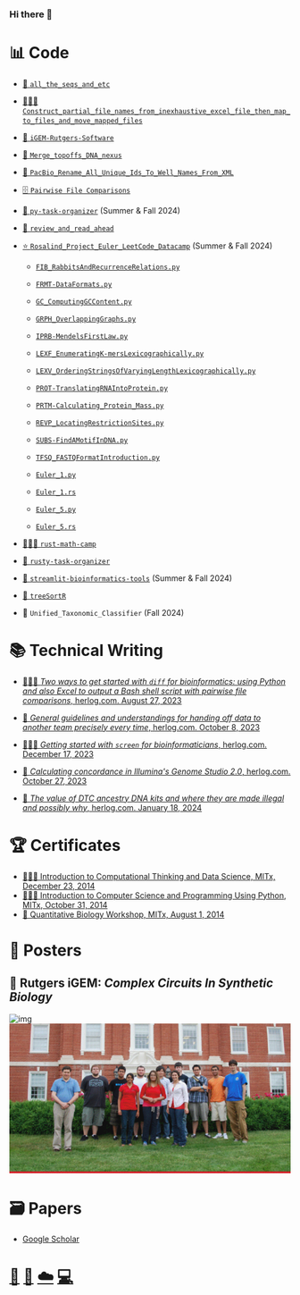 ### Hi there 👋

<!--
**swajid/swajid** is a ✨ _special_ ✨ repository because its `README.md` (this file) appears on your GitHub profile.

Here are some ideas to get you started:

- 🔭 I’m currently working on ...
- 🌱 I’m currently learning ...
- 👯 I’m looking to collaborate on ...
- 🤔 I’m looking for help with ...
- 💬 Ask me about ...
- 📫 How to reach me: ...
- 😄 Pronouns: ...
- ⚡ Fun fact: ...
-->
# 📊 Code
* [📑 `all_the_seqs_and_etc`](https://github.com/swajid/all_the_seqs_and_etc)
* [👩🏻‍💻 `Construct_partial_file_names_from_inexhaustive_excel_file_then_map_to_files_and_move_mapped_files`](https://github.com/swajid/Construct_partial_file_names_from_inexhaustive_excel_file_then_map_to_files_and_move_mapped_files)
* [🧬 `iGEM-Rutgers-Software`](https://github.com/swajid/iGEM-Rutgers-Software)
* [🧬 `Merge_topoffs_DNA_nexus`](https://github.com/swajid/Merge_topoffs_DNA_nexus)
* [🧬 `PacBio_Rename_All_Unique_Ids_To_Well_Names_From_XML`](https://github.com/swajid/PacBio_Rename_All_Unique_Ids_To_Well_Names_From_XML)
* [🗄️ `Pairwise File Comparisons`](https://github.com/herlog/pairwise-file-comparisons/)
* [🐍 `py-task-organizer`](https://github.com/swajid/py-task-organizer) (Summer & Fall 2024)
* [📑 `review_and_read_ahead`](https://github.com/swajid/review_and_read_ahead)
* [⭐️ `Rosalind_Project_Euler_LeetCode_Datacamp`](https://github.com/swajid/Rosalind_Project_Euler_LeetCode_Datacamp) (Summer & Fall 2024)
  * [`FIB_RabbitsAndRecurrenceRelations.py`](https://github.com/swajid/Rosalind_Project_Euler_LeetCode_Datacamp/blob/main/Rosalind/FIB/FIB_RabbitsAndRecurrenceRelations.py)

  * [`FRMT-DataFormats.py`](https://github.com/swajid/Rosalind_Project_Euler_LeetCode_Datacamp/blob/main/Rosalind/FRMT/FRMT-DataFormats.py)

  * [`GC_ComputingGCContent.py`](https://github.com/swajid/Rosalind_Project_Euler_LeetCode_Datacamp/blob/main/Rosalind/GC/GC_ComputingGCContent.py)

  * [`GRPH_OverlappingGraphs.py`](https://github.com/swajid/Rosalind_Project_Euler_LeetCode_Datacamp/blob/main/Rosalind/GRPH/GRPH_OverlappingGraphs.py)

  * [`IPRB-MendelsFirstLaw.py`](https://github.com/swajid/Rosalind_Project_Euler_LeetCode_Datacamp/blob/main/Rosalind/IPRB/IPRB-MendelsFirstLaw.py)

  * [`LEXF_EnumeratingK-mersLexicographically.py`](https://github.com/swajid/Rosalind_Project_Euler_LeetCode_Datacamp/blob/main/Rosalind/LEXF/LEXF_EnumeratingK-mersLexicographically.py)

  * [`LEXV_OrderingStringsOfVaryingLengthLexicographically.py`](https://github.com/swajid/Rosalind_Project_Euler_LeetCode_Datacamp/blob/main/Rosalind/LEXV/LEXV_OrderingStringsOfVaryingLengthLexicographically.py)

  * [`PROT-TranslatingRNAIntoProtein.py`](https://github.com/swajid/Rosalind_Project_Euler_LeetCode_Datacamp/blob/main/Rosalind/PROT/PROT-TranslatingRNAIntoProtein.py)

  * [`PRTM-Calculating_Protein_Mass.py`](https://github.com/swajid/Rosalind_Project_Euler_LeetCode_Datacamp/blob/main/Rosalind/PRTM/PRTM-Calculating_Protein_Mass.py)

  * [`REVP_LocatingRestrictionSites.py`](https://github.com/swajid/Rosalind_Project_Euler_LeetCode_Datacamp/blob/main/Rosalind/REVP/REVP_LocatingRestrictionSites.py)

  * [`SUBS-FindAMotifInDNA.py`](https://github.com/swajid/Rosalind_Project_Euler_LeetCode_Datacamp/blob/main/Rosalind/SUBS/SUBS-FindAMotifInDNA.py)

  * [`TFSQ_FASTQFormatIntroduction.py`](https://github.com/swajid/Rosalind_Project_Euler_LeetCode_Datacamp/blob/main/Rosalind/TFSQ/TFSQ_FASTQFormatIntroduction.py)

  * [`Euler_1.py`](https://github.com/swajid/Rosalind_Project_Euler_LeetCode_Datacamp/blob/main/Project_Euler/001/Euler_1.py)

  * [`Euler_1.rs`](https://github.com/swajid/Rosalind_Project_Euler_LeetCode_Datacamp/blob/main/Project_Euler/001/Euler_1.rs)

  * [`Euler_5.py`](https://github.com/swajid/Rosalind_Project_Euler_LeetCode_Datacamp/blob/main/Project_Euler/005/Euler_5.py)

  * [`Euler_5.rs`](https://github.com/swajid/Rosalind_Project_Euler_LeetCode_Datacamp/blob/main/Project_Euler/005/Euler_5.rs)

* [👩🏻‍💻 `rust-math-camp`](https://github.com/swajid/rust-math-camp)
* [🦀 `rusty-task-organizer`](https://github.com/swajid/rusty-task-organizer)
* [🧬 `streamlit-bioinformatics-tools`](https://app-bioinformatics-tools.streamlit.app/) (Summer & Fall 2024)
* [🧬 `treeSortR`](https://github.com/swaijd-rtg/treeSortR)
* 🧬 `Unified_Taxonomic_Classifier` (Fall 2024)

# 📚 Technical Writing
* [👩🏻‍💻 *Two ways to get started with `diff` for bioinformatics: using Python and also Excel to output a Bash shell script with pairwise file comparisons,* herlog.com. August 27, 2023](https://www.herlog.com/two-ways-to-get-started-with-diff-for-bioinformatics-using-python-and-excel-to-output-a-shell-script-with-pairwise-comparisons/)
* [📑 *General guidelines and understandings for handing off data to another team precisely every time*, herlog.com. October 8, 2023](https://www.herlog.com/some-general-guidelines-and-understandings-for-handing-off-data-to-another-team-precisely-every-time/)
* [👩🏻‍💻 *Getting started with `screen` for bioinformaticians*, herlog.com. December 17, 2023](https://www.herlog.com/getting-started-with-screen-for-bioinformaticians/)

* [🧬 *Calculating concordance in Illumina's Genome Studio 2.0*, herlog.com. October 27, 2023](https://www.herlog.com/calculating-concordance-in-genomestudio-2-0/)

* [🧬 *The value of DTC ancestry DNA kits and where they are made illegal and possibly why*, herlog.com. January 18, 2024](https://www.herlog.com/the-value-of-dtc-ancestry-dna-kits-and-where-they-are-made-illegal-and-possibly-why/)

# 🏆 Certificates
* [👩🏻‍💻 Introduction to Computational Thinking and Data Science, MITx, December 23, 2014](https://verify.edx.org/cert/aa83389ceceb4ae38eb4c93cba4f84be) <!-- (https://s3.amazonaws.com/verify.edx.org/downloads/3e60269af98e4422a80f6d1375d391f7/Certificate.pdf) -->
* [👩🏻‍💻 Introduction to Computer Science and Programming Using Python, MITx, October 31, 2014](https://verify.edx.org/cert/5d9a5a822b324d9598a41abfe7579fb3) <!--(https://s3.amazonaws.com/verify.edx.org/downloads/98d0824c8c5340d29fcc121b0596c87b/Certificate.pdf) -->
* [🧬 Quantitative Biology Workshop, MITx, August 1, 2014](https://verify.edx.org/cert/98e36083a1f54d24a983362010aa15a4) <!-- (https://s3.amazonaws.com/verify.edx.org/downloads/131c804ac0724b57bcabbb995c66cea0/Certificate.pdf) -->


# 📌 Posters
## 🦠 Rutgers iGEM: *Complex Circuits In Synthetic Biology*
![img](rutgers-igem-poster-2011.png)
![img](rutgers-igem-team-smaller.png)

# 🗃️ Papers
* [Google Scholar](https://scholar.google.com/citations?user=FdoMHg8AAAAJ&hl=en&oi=ao)

# [📸](https://www.instagram.com/imsanawaji/) [🐤](https://twitter.com/imsanaw) [☁️](https://bsky.app/profile/herlog.com) [💻](https://rosalind.info/users/imsanaw/)
